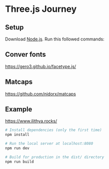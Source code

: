# Three.js Journey

## Setup
Download [Node.js](https://nodejs.org/en/download/).
Run this followed commands:

## Conver fonts
https://gero3.github.io/facetype.js/

## Matcaps
https://github.com/nidorx/matcaps

## Example
https://www.ilithya.rocks/

``` bash
# Install dependencies (only the first time)
npm install

# Run the local server at localhost:8080
npm run dev

# Build for production in the dist/ directory
npm run build
```
